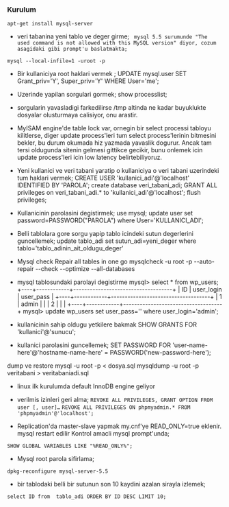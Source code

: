 ### Kurulum
```
apt-get install mysql-server
```
* veri tabanina yeni tablo ve deger girme;
` mysql 5.5 surumunde "The used command is not allowed with this MySQL version"
diyor, cozum asagidaki gibi prompt'u baslatmakta;`
```
mysql --local-infile=1 -uroot -p
```

* Bir kullaniciya root haklari vermek ;
UPDATE mysql.user SET Grant_priv='Y', Super_priv='Y' WHERE User='me';

* Uzerinde yapilan sorgulari gormek;
show processlist;

* sorgularin yavasladigi farkedilirse /tmp altinda ne kadar buyuklukte dosyalar
olusturmaya calisiyor, onu arastir.

* MyISAM engine'de table lock var, ornegin bir select processi tabloyu kilitlerse, diger update process'leri tum select process'lerinin bitmesini bekler, bu durum okumada hiz yazmada yavaslik dogurur.
Ancak tam tersi oldugunda sitenin gelmesi gittikce gecikir, bunu onlemek icin update process'leri icin low latency belirtebiliyoruz.

* Yeni kullanici ve veri tabani yaratip o kullaniciya o veri tabani uzerindeki tum haklari vermek;
CREATE USER 'kullanici_adi'@'localhost'  IDENTIFIED BY 'PAROLA';
create database veri_tabani_adi;
GRANT ALL privileges on veri_tabani_adi.* to 'kullanici_adi'@'localhost';
flush privileges;

* Kullanicinin parolasini degistirmek;
use mysql;
update user set password=PASSWORD("PAROLA") where User='KULLANICI_ADI';

* Belli tablolara gore sorgu yapip tablo icindeki sutun degerlerini guncellemek;
update tablo_adi set sutun_adi=yeni_deger where tablo='tablo_adinin_ait_oldugu_deger'

* Mysql check Repair all tables in one go
mysqlcheck -u root -p --auto-repair --check --optimize --all-databases

* mysql tablosundaki parolayi degistirme
 mysql> select * from wp_users;
+----+------------+------------------------------------+
| ID | user_login | user_pass                          |
+----+------------+------------------------------------+
|  1 | admin      |				       | 
|  2 | 		  |				       | 
+----+------------+------------------------------------+
mysql>  update wp_users set user_pass='' where user_login='admin';

* kullanicinin sahip oldugu yetkilere bakmak
SHOW GRANTS FOR 'kullanici'@'sunucu';
* kullanici parolasini guncellemek;
SET PASSWORD FOR 'user-name-here'@'hostname-name-here' = PASSWORD('new-password-here');


dump ve restore
mysql -u root -p < dosya.sql
mysqldump -u root -p veritabani > veritabaniadi.sql

* linux ilk kurulumda default InnoDB engine geliyor
* verilmis izinleri geri alma;
`REVOKE ALL PRIVILEGES, GRANT OPTION FROM user [, user]…`
`REVOKE ALL PRIVILEGES ON phpmyadmin.* FROM 'phpmyadmin'@'localhost';`

* Replication'da master-slave yapmak
my.cnf'ye READ_ONLY=true eklenir.
mysql restart edilir
Kontrol amacli mysql prompt'unda;
```
SHOW GLOBAL VARIABLES LIKE "%READ_ONLY%";
```
* Mysql root parola sifirlama;
```
dpkg-reconfigure mysql-server-5.5
```

* bir tablodaki belli bir sutunun son 10 kaydini azalan sirayla izlemek;
```
select ID from  tablo_adi ORDER BY ID DESC LIMIT 10;
```

